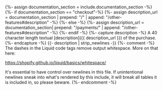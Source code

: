 {%- assign documentation_section = include.documentation_section -%}
{%- if documentation_section == "checkout"-%}
    {%- assign description_url = documentation_section | prepend: "/" | append: "/other-features#description" -%}
{%- else -%}
    {%- assign description_url = documentation_section| prepend: "/payments/" | append: "/other-features#description" -%}
{%- endif -%}
{%- capture description -%}
    A 40 character length textual [description]({{ description_url }}) of the purchase.
{%- endcapture -%}
{{- description | strip_newlines -}}
{%- comment -%}
The dashes in the Liquid code tags remove output whitespace. More on that here:

https://shopify.github.io/liquid/basics/whitespace/

It's essential to have control over newlines in this file. If unintentional
newlines sneak into what's rendered by this include, it will break all tables
it is included in, so please beware.
{%- endcomment -%}
